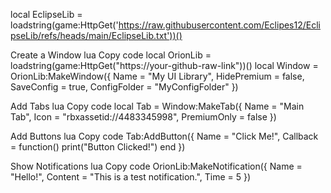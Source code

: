 local EclipseLib = loadstring(game:HttpGet('https://raw.githubusercontent.com/Eclipes12/EclipseLib/refs/heads/main/EclipseLib.txt'))()

Create a Window
lua
Copy code
local OrionLib = loadstring(game:HttpGet("https://your-github-raw-link"))()
local Window = OrionLib:MakeWindow({
    Name = "My UI Library",
    HidePremium = false,
    SaveConfig = true,
    ConfigFolder = "MyConfigFolder"
})

Add Tabs
lua
Copy code
local Tab = Window:MakeTab({
    Name = "Main Tab",
    Icon = "rbxassetid://4483345998",
    PremiumOnly = false
})

Add Buttons
lua
Copy code
Tab:AddButton({
    Name = "Click Me!",
    Callback = function()
        print("Button Clicked!")
    end
})

Show Notifications
lua
Copy code
OrionLib:MakeNotification({
    Name = "Hello!",
    Content = "This is a test notification.",
    Time = 5
})
